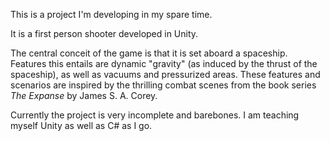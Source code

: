 This is a project I'm developing in my spare time.

It is a first person shooter developed in Unity.

The central conceit of the game is that it is set aboard a spaceship. Features this entails are dynamic "gravity" (as induced by the thrust of the spaceship), as well as vacuums
and pressurized areas. These features and scenarios are inspired by the thrilling combat scenes from the book series *The Expanse* by James S. A. Corey.

Currently the project is very incomplete and barebones. I am teaching myself Unity as well as C# as I go. 
